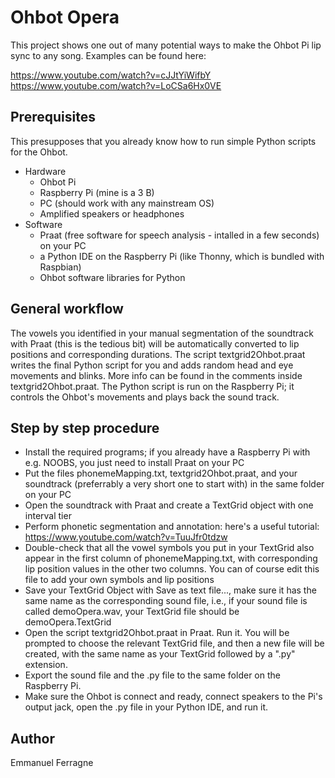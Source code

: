 
# Ohbot Opera

This project shows one out of many potential ways to make the Ohbot Pi lip sync to any song. Examples can be found here:

https://www.youtube.com/watch?v=cJJtYiWifbY
https://www.youtube.com/watch?v=LoCSa6Hx0VE


## Prerequisites
This presupposes that you already know how to run simple Python scripts for the Ohbot. 

* Hardware
	* Ohbot Pi
	* Raspberry Pi (mine is a 3 B)
	* PC (should work with any mainstream OS)
	* Amplified speakers or headphones
* Software
	* Praat (free software for speech analysis - intalled in a few seconds) on your PC
	* a Python IDE on the Raspberry Pi (like Thonny, which is bundled with Raspbian)
	* Ohbot software libraries for Python

## General workflow
The vowels you identified in your manual segmentation of the soundtrack with Praat (this is the tedious bit) will be automatically converted to lip positions and corresponding durations. The script textgrid2Ohbot.praat writes the final Python script for you and adds random head and eye movements and blinks. More info can be found in the comments inside textgrid2Ohbot.praat. The Python script is run on the Raspberry Pi; it controls the Ohbot's movements and plays back the sound track. 

## Step by step procedure
* Install the required programs; if you already have a Raspberry Pi with e.g. NOOBS, you just need to install Praat on your PC
* Put the files phonemeMapping.txt, textgrid2Ohbot.praat, and your soundtrack (preferrably a very short one to start with) in the same folder on your PC
* Open the soundtrack with Praat and create a TextGrid object with one interval tier
* Perform phonetic segmentation and annotation: here's a useful tutorial: https://www.youtube.com/watch?v=TuuJfr0tdzw
* Double-check that all the vowel symbols you put in your TextGrid also appear in the first column of phonemeMapping.txt, with corresponding lip position values in the other two columns. You can of course edit this file to add your own symbols and lip positions
* Save your TextGrid Object with Save as text file..., make sure it has the same name as the corresponding sound file, i.e., if your sound file is called demoOpera.wav, your TextGrid file should be demoOpera.TextGrid
* Open the script textgrid2Ohbot.praat in Praat. Run it. You will be prompted to choose the relevant TextGrid file, and then a new file will be created, with the same name as your TextGrid followed by a ".py" extension. 
* Export the sound file and the .py file to the same folder on the Raspberry Pi. 
* Make sure the Ohbot is connect and ready, connect speakers to the Pi's output jack, open the .py file in your Python IDE, and run it. 


## Author

Emmanuel Ferragne
